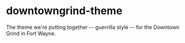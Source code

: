 downtowngrind-theme
===================

The theme we're putting together -- guerrilla style -- for the Downtown Grind in Fort Wayne.